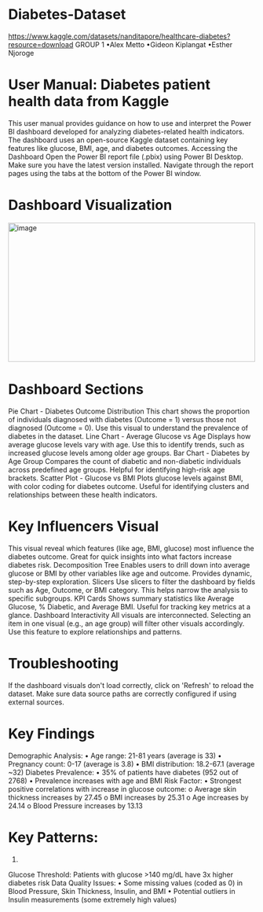 # Diabetes-Dataset
https://www.kaggle.com/datasets/nanditapore/healthcare-diabetes?resource=download
GROUP 1
•Alex Metto
•Gideon Kiplangat
•Esther Njoroge
# User Manual: Diabetes patient health data from Kaggle

This user manual provides guidance on how to use and interpret the Power BI dashboard developed for analyzing diabetes-related health indicators. The dashboard uses an open-source Kaggle dataset containing key features like glucose, BMI, age, and diabetes outcomes.
Accessing the Dashboard
Open the Power BI report file (.pbix) using Power BI Desktop. Make sure you have the latest version installed. Navigate through the report pages using the tabs at the bottom of the Power BI window.

# Dashboard Visualization 
<img width="503" height="283" alt="image" src="https://github.com/user-attachments/assets/8f082054-d543-4d5a-9158-7365a7c5d1c0" />



# Dashboard Sections
Pie Chart - Diabetes Outcome Distribution
This chart shows the proportion of individuals diagnosed with diabetes (Outcome = 1) versus those not diagnosed (Outcome = 0). Use this visual to understand the prevalence of diabetes in the dataset.
Line Chart - Average Glucose vs Age
Displays how average glucose levels vary with age. Use this to identify trends, such as increased glucose levels among older age groups.
Bar Chart - Diabetes by Age Group
Compares the count of diabetic and non-diabetic individuals across predefined age groups. Helpful for identifying high-risk age brackets.
Scatter Plot - Glucose vs BMI
Plots glucose levels against BMI, with color coding for diabetes outcome. Useful for identifying clusters and relationships between these health indicators.

# Key Influencers Visual
This visual reveal which features (like age, BMI, glucose) most influence the diabetes outcome. Great for quick insights into what factors increase diabetes risk.
Decomposition Tree
Enables users to drill down into average glucose or BMI by other variables like age and outcome. Provides dynamic, step-by-step exploration.
Slicers
Use slicers to filter the dashboard by fields such as Age, Outcome, or BMI category. This helps narrow the analysis to specific subgroups.
KPI Cards
Shows summary statistics like Average Glucose, % Diabetic, and Average BMI. Useful for tracking key metrics at a glance.
Dashboard Interactivity
All visuals are interconnected. Selecting an item in one visual (e.g., an age group) will filter other visuals accordingly. Use this feature to explore relationships and patterns.

# Troubleshooting
If the dashboard visuals don't load correctly, click on 'Refresh' to reload the dataset. Make sure data source paths are correctly configured if using external sources.

# Key Findings
Demographic Analysis:
•
Age range: 21-81 years (average is 33)
•
Pregnancy count: 0-17 (average is 3.8)
•
BMI distribution: 18.2-67.1 (average ~32)
Diabetes Prevalence:
•
35% of patients have diabetes (952 out of 2768)
•
Prevalence increases with age and BMI
Risk Factor:
•
Strongest positive correlations with increase in glucose outcome:
o
Average skin thickness increases by 27.45
o
BMI increases by 25.31
o
Age increases by 24.14
o
Blood Pressure increases by 13.13

# Key Patterns:
1.
Glucose Threshold: Patients with glucose >140 mg/dL have 3x higher diabetes risk
Data Quality Issues:
•
Some missing values (coded as 0) in Blood Pressure, Skin Thickness, Insulin, and BMI
•
Potential outliers in Insulin measurements (some extremely high values)
